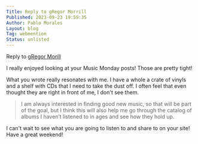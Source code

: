 ```yaml
---
Title: Reply to gRegor Morrill
Published: 2023-09-23 19:59:35
Author: Pablo Morales
Layout: blog
Tag: webmention
Status: unlisted
---
```

Reply to <a href="https://gregorlove.com/2023/09/i-joined-the-virtual/" class="u-in-reply-to underline">gRegor Morill</a>

I really enjoyed looking at your Music Monday posts! Those are pretty tight! 

What you wrote really resonates with me. I have a whole a crate of vinyls and a shelf with CDs that I need to take the dust off. I often feel that even thought they are right in front of me, I don't see them. 
> I am always interested in finding good new music, so that will be part of the goal, but I think this will also help me go through the catalog of albums I haven’t listened to in ages and see how they hold up.

I can't wait to see what you are going to listen to  and share to on your site! Have a great weekend!
